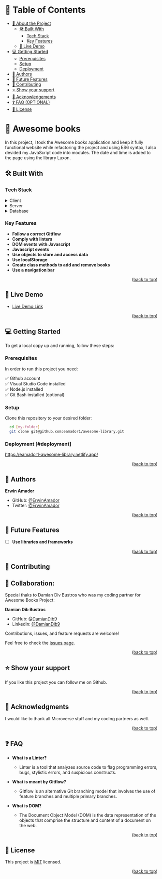 <a name="readme-top"></a>

# 📗 Table of Contents

- [📖 About the Project](#about-project)
  - [🛠 Built With](#built-with)
    - [Tech Stack](#tech-stack)
    - [Key Features](#key-features)
  - [🚀 Live Demo](#live-demo)
- [💻 Getting Started](#getting-started)
  - [Prerequisites](#prerequisites)
  - [Setup](#setup)
  - [Deployment](#deployment)
- [👥 Authors](#authors)
- [🔭 Future Features](#future-features)
- [🤝 Contributing](#contributing)
- [⭐️ Show your support](#support)
- [🙏 Acknowledgements](#acknowledgements)
- [❓ FAQ (OPTIONAL)](#faq)
- [📝 License](#license)

# 📖 Awesome books <a name="about-project"></a>

In this project, I took the Awesome books application and keep it fully functional website while refactoring the project and using ES6 syntax, I also devided my JavaScript code into modules. The date and time is added to the page using the library Luxon.

## 🛠 Built With <a name="built-with"></a>

### Tech Stack <a name="tech-stack"></a>

<details>
  <summary>Client</summary>
  <ul>
    <li><a href="https://www.hostinger.com/tutorials/what-is-html">HTML</a></li>
    <li><a href="https://www.hostinger.com/tutorials/what-is-css">CSS</a></li>
    <li><a href="https://www.hostinger.com/tutorials/what-is-javascript">JAVASCRIPT</a></li>
  </ul>
</details>

<details>
  <summary>Server</summary>
  <ul>
    <li>N/A</li>
  </ul>
</details>

<details>
<summary>Database</summary>
  <ul>
    <li>N/A</li>
  </ul>
</details>

### Key Features <a name="key-features"></a>

- **Follow a correct Gitflow**
- **Comply with linters**
- **DOM events with Javascript**
- **Javascript events**
- **Use objects to store and access data**
- **Use localStorage**
- **Create class methods to add and remove books**
- **Use a navigation bar**

<p align="right">(<a href="#readme-top">back to top</a>)</p>

## 🚀 Live Demo <a name="live-demo"></a>

- [Live Demo Link](https://eamador1.github.io/awesomeLibrary-ES6/)

<p align="right">(<a href="#readme-top">back to top</a>)</p>

## 💻 Getting Started <a name="getting-started"></a>

To get a local copy up and running, follow these steps:

### Prerequisites

In order to run this project you need:

✅ Github account <br>
✅ Visual Studio Code installed <br>
✅ Node.js installed <br>
✅ Git Bash installed (optional)   

### Setup

Clone this repository to your desired folder:

```sh
  cd [my-folder]
  git clone git@github.com:eamador1/awesome-library.git
```

### Deployment [#deployment]

  https://eamador1-awesome-library.netlify.app/
  
<p align="right">(<a href="#readme-top">back to top</a>)</p>

## 👥 Authors <a name="authors"></a>
**Erwin Amador**
- GitHub: [@ErwinAmador](https://github.com/eamador1)
- Twitter: [@ErwinAmador](https://twitter.com/hokieamador)


<p align="right">(<a href="#readme-top">back to top</a>)</p>

## 🔭 Future Features <a name="future-features"></a>

- [ ] **Use libraries and frameworks**

<p align="right">(<a href="#readme-top">back to top</a>)</p>

## 🤝 Contributing <a name="contributing"></a>

## 👤 Collaboration:

Special thaks to Damian Div Bustros who was my coding partner for Awesome Books Project:

**Damian Dib Bustros**
- GitHub: [@DamianDib9](https://github.com/DamianDib9)
- LinkedIn: [@DamianDib9](https://ar.linkedin.com/in/damian-dib-bustros-953577261?original_referer=https%3A%2F%2Fwww.google.com%2F)

Contributions, issues, and feature requests are welcome!

Feel free to check the [issues page](../../issues/).

<p align="right">(<a href="#readme-top">back to top</a>)</p>

## ⭐️ Show your support <a name="support"></a>

If you like this project you can follow me on Github.

<p align="right">(<a href="#readme-top">back to top</a>)</p>

## 🙏 Acknowledgments <a name="acknowledgements"></a>

I would like to thank all Microverse staff and my coding partners as well.

<p align="right">(<a href="#readme-top">back to top</a>)</p>

## ❓ FAQ <a name="faq"></a>

- **What is a Linter?**

  - Linter is a tool that analyzes source code to flag programming errors, bugs, stylistic errors, and suspicious constructs.

- **What is meant by Gitflow?**

  - Gitflow is an alternative Git branching model that involves the use of feature branches and multiple primary branches.

- **What is DOM?**

  - The Document Object Model (DOM) is the data representation of the objects that comprise the structure and content of a document on the web. 
  
<p align="right">(<a href="#readme-top">back to top</a>)</p>


## 📝 License <a name="license"></a>

This project is [MIT](./LICENSE) licensed.

<p align="right">(<a href="#readme-top">back to top</a>)</p>

